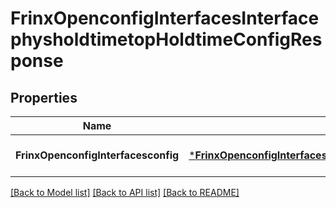 # FrinxOpenconfigInterfacesInterfacephysholdtimetopHoldtimeConfigResponse

## Properties
Name | Type | Description | Notes
------------ | ------------- | ------------- | -------------
**FrinxOpenconfigInterfacesconfig** | [***FrinxOpenconfigInterfacesInterfacephysholdtimetopHoldtimeConfig**](frinx.openconfig.interfaces.interfacephysholdtimetop.holdtime.Config.md) |  | [optional] [default to null]

[[Back to Model list]](../README.md#documentation-for-models) [[Back to API list]](../README.md#documentation-for-api-endpoints) [[Back to README]](../README.md)


